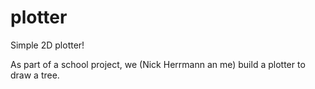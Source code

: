 # plotter
Simple 2D plotter!

As part of a school project, we (Nick Herrmann an me) build a plotter to draw a tree. 
